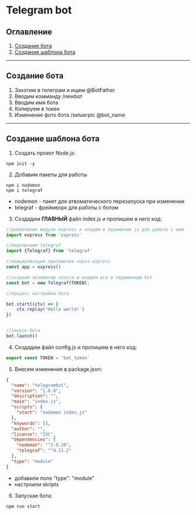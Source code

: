 # Telegram bot

## Оглавление

1. [Создание бота](#botCreatetion)
2. [Создание шаблона бота](#botNote)

____

<a name="botCreatetion"></a>

## Создание бота
1. Захотим в телеграм и ищем @BotFather
2. Вводим комманду /newbot
3. Вводим имя бота
4. Копируем в токен
5. Изменение фото бота
/setuerpic
@bot_name
____


<a name="botNote"></a>

## Создание шаблона бота

1. Создать проект Node.js:
```
npm init -y
```

2. Добавим пакеты для работы
```
npm i nodemon
npm i telegraf
```
- nodemon - пакет для атвоматического перезапуска при изменении
- telegraf - фреймворк для работы с ботом

3. Создадим **ГЛАВНЫЙ** файл index.js и пропишем в него код:
```javascript
//добавление модуля express и кладем в переменню js для работы с ним
import express from 'express'

//подключаем telegraf
import {Telegraf} from 'telegraf'

//инициализация приложения через express
const app = express()

//создаем экземпляр класса и кладем его в переменную bot
const bot = new Telegraf(TOKEN);

//процесс настройки бота

bot.start((ctx) => {
    ctx.replay('Hello world!')
})


//запуск бота
bot.launch()
```
4. Создадим файл config.js и пропишем в него код:
```js
export const TOKEN = 'bot_token'
```

5. Внесем изменения в package.json:
```json
{
  "name": "telegrambot",
  "version": "1.0.0",
  "description": "",
  "main": "index.js",
  "scripts": {
    "start": "nodemon index.js"
  },
  "keywords": [],
  "author": "",
  "license": "ISC",
  "dependencies": {
    "nodemon": "^2.0.20",
    "telegraf": "^4.11.2"
  },
  "type": "module"
}
```
- добавили поле "type": "module"
- настроили skripts

6. Запускае бота:
```
npm run start
```